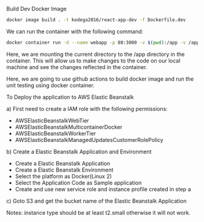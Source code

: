 Build Dev Docker Image

```bash
docker image build . -t kodega2016/react-app-dev -f Dockerfile.dev
```

We can run the container with the following command:

```bash
docker container run -d --name webapp -p 80:3000 -v $(pwd):/app -v /app/node_modules kodega2016/react-app-dev
```

Here, we are mounting the current directory to the /app directory in the container.
This will allow us to make changes to the code on our local machine and see the changes reflected in the container.

Here, we are going to use github actions to build docker image and run the unit testing using docker container.


To Deploy the application to AWS Elastic Beanstalk

a) First need to create a IAM role with the following permissions:
- AWSElasticBeanstalkWebTier
- AWSElasticBeanstalkMulticontainerDocker
- AWSElasticBeanstalkWorkerTier
- AWSElasticBeanstalkManagedUpdatesCustomerRolePolicy

b) Create a Elastic Beanstalk Application and Environment
- Create a Elastic Beanstalk Application
- Create a Elastic Beanstalk Environment
- Select the platform as Docker(Linux 2)
- Select the Application Code as Sample application
- Create and use new service role and instance profile created in step a

c) Goto S3 and get the bucket name of the Elastic Beanstalk Application

Notes: instance type should be at least t2.small otherwise it will not work.